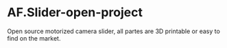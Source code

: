 # AF.Slider-open-project
Open source motorized camera slider, all partes are 3D printable or easy to find on the market. 
